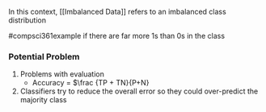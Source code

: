 In this context, [[Imbalanced Data]] refers to an imbalanced class distribution

#compsci361example if there are far more 1s than 0s in the class
### Potential Problem
1. Problems with evaluation
	- Accuracy = $\frac {TP + TN}{P+N}
2. Classifiers try to reduce the overall error so they could over-predict the majority class